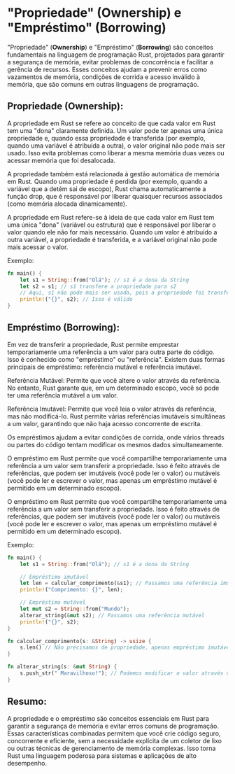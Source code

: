 # "Propriedade" (Ownership) e "Empréstimo" (Borrowing)

"Propriedade" (**Ownership**) e "Empréstimo" (**Borrowing**) são conceitos fundamentais na linguagem de programação Rust, projetados para garantir a segurança de memória, evitar problemas de concorrência e facilitar a gerência de recursos. Esses conceitos ajudam a prevenir erros como vazamentos de memória, condições de corrida e acesso inválido à memória, que são comuns em outras linguagens de programação.

## Propriedade (Ownership):
A propriedade em Rust se refere ao conceito de que cada valor em Rust tem uma "dona" claramente definida. Um valor pode ter apenas uma única propriedade e, quando essa propriedade é transferida (por exemplo, quando uma variável é atribuída a outra), o valor original não pode mais ser usado. Isso evita problemas como liberar a mesma memória duas vezes ou acessar memória que foi desalocada.

A propriedade também está relacionada à gestão automática de memória em Rust. Quando uma propriedade é perdida (por exemplo, quando a variável que a detém sai de escopo), Rust chama automaticamente a função drop, que é responsável por liberar quaisquer recursos associados (como memória alocada dinamicamente).

A propriedade em Rust refere-se à ideia de que cada valor em Rust tem uma única "dona" (variável ou estrutura) que é responsável por liberar o valor quando ele não for mais necessário. Quando um valor é atribuído a outra variável, a propriedade é transferida, e a variável original não pode mais acessar o valor.

Exemplo:

```rust
fn main() {
    let s1 = String::from("Olá"); // s1 é a dona da String
    let s2 = s1; // s1 transfere a propriedade para s2
    // Aqui, s1 não pode mais ser usada, pois a propriedade foi transferida para s2
    println!("{}", s2); // Isso é válido
}

```


## Empréstimo (Borrowing):
Em vez de transferir a propriedade, Rust permite emprestar temporariamente uma referência a um valor para outra parte do código. Isso é conhecido como "empréstimo" ou "referência". Existem duas formas principais de empréstimo: referência mutável e referência imutável.

Referência Mutável: Permite que você altere o valor através da referência. No entanto, Rust garante que, em um determinado escopo, você só pode ter uma referência mutável a um valor.

Referência Imutável: Permite que você leia o valor através da referência, mas não modificá-lo. Rust permite várias referências imutáveis simultâneas a um valor, garantindo que não haja acesso concorrente de escrita.

Os empréstimos ajudam a evitar condições de corrida, onde vários threads ou partes do código tentam modificar os mesmos dados simultaneamente.

O empréstimo em Rust permite que você compartilhe temporariamente uma referência a um valor sem transferir a propriedade. Isso é feito através de referências, que podem ser imutáveis (você pode ler o valor) ou mutáveis (você pode ler e escrever o valor, mas apenas um empréstimo mutável é permitido em um determinado escopo).

O empréstimo em Rust permite que você compartilhe temporariamente uma referência a um valor sem transferir a propriedade. Isso é feito através de referências, que podem ser imutáveis (você pode ler o valor) ou mutáveis (você pode ler e escrever o valor, mas apenas um empréstimo mutável é permitido em um determinado escopo).

Exemplo:
```rust
fn main() {
    let s1 = String::from("Olá"); // s1 é a dona da String

    // Empréstimo imutável
    let len = calcular_comprimento(&s1); // Passamos uma referência imutável
    println!("Comprimento: {}", len);

    // Empréstimo mutável
    let mut s2 = String::from("Mundo");
    alterar_string(&mut s2); // Passamos uma referência mutável
    println!("{}", s2);
}

fn calcular_comprimento(s: &String) -> usize {
    s.len() // Não precisamos de propriedade, apenas empréstimo imutável
}

fn alterar_string(s: &mut String) {
    s.push_str(" Maravilhoso!"); // Podemos modificar o valor através do empréstimo mutável
}

```


## Resumo:
A propriedade e o empréstimo são conceitos essenciais em Rust para garantir a segurança de memória e evitar erros comuns de programação. Essas características combinadas permitem que você crie código seguro, concorrente e eficiente, sem a necessidade explícita de um coletor de lixo ou outras técnicas de gerenciamento de memória complexas. Isso torna Rust uma linguagem poderosa para sistemas e aplicações de alto desempenho.